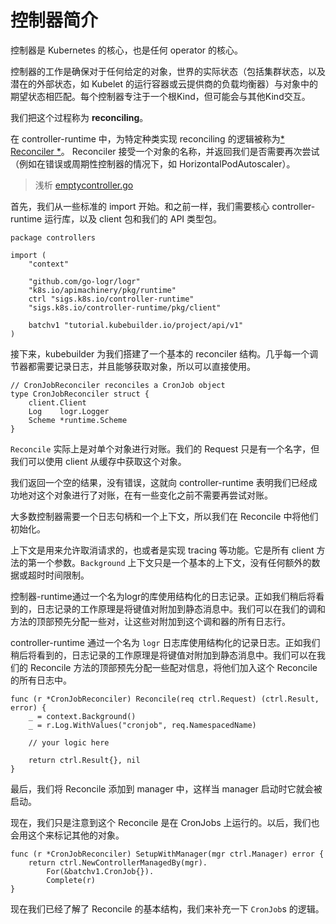 # 控制器简介

控制器是 Kubernetes 的核心，也是任何 operator 的核心。 

控制器的工作是确保对于任何给定的对象，世界的实际状态（包括集群状态，以及潜在的外部状态，如 Kubelet 的运行容器或云提供商的负载均衡器）与对象中的期望状态相匹配。每个控制器专注于一个根Kind，但可能会与其他Kind交互。

我们把这个过程称为 **reconciling**。

在 controller-runtime 中，为特定种类实现 reconciling 的逻辑被称为[* Reconciler *](https://godoc.org/sigs.k8s.io/controller-runtime/pkg/reconcile)。 Reconciler 接受一个对象的名称，并返回我们是否需要再次尝试（例如在错误或周期性控制器的情况下，如 HorizontalPodAutoscaler）。

> 浅析 [emptycontroller.go](./testdata/emptycontroller.go)

首先，我们从一些标准的 import 开始。和之前一样，我们需要核心 controller-runtime 运行库，以及 client 包和我们的 API 类型包。

```
package controllers

import (
    "context"

    "github.com/go-logr/logr"
    "k8s.io/apimachinery/pkg/runtime"
    ctrl "sigs.k8s.io/controller-runtime"
    "sigs.k8s.io/controller-runtime/pkg/client"

    batchv1 "tutorial.kubebuilder.io/project/api/v1"
)
```

接下来，kubebuilder 为我们搭建了一个基本的 reconciler 结构。几乎每一个调节器都需要记录日志，并且能够获取对象，所以可以直接使用。

```
// CronJobReconciler reconciles a CronJob object
type CronJobReconciler struct {
    client.Client
    Log    logr.Logger
    Scheme *runtime.Scheme
}
```

`Reconcile` 实际上是对单个对象进行对账。我们的 Request 只是有一个名字，但我们可以使用 client 从缓存中获取这个对象。

我们返回一个空的结果，没有错误，这就向 controller-runtime 表明我们已经成功地对这个对象进行了对账，在有一些变化之前不需要再尝试对账。

大多数控制器需要一个日志句柄和一个上下文，所以我们在 Reconcile 中将他们初始化。

上下文是用来允许取消请求的，也或者是实现 tracing 等功能。它是所有 client 方法的第一个参数。`Background` 上下文只是一个基本的上下文，没有任何额外的数据或超时时间限制。

控制器-runtime通过一个名为logr的库使用结构化的日志记录。正如我们稍后将看到的，日志记录的工作原理是将键值对附加到静态消息中。我们可以在我们的调和方法的顶部预先分配一些对，让这些对附加到这个调和器的所有日志行。

controller-runtime 通过一个名为 `logr` 日志库使用结构化的记录日志。正如我们稍后将看到的，日志记录的工作原理是将键值对附加到静态消息中。我们可以在我们的 Reconcile 方法的顶部预先分配一些配对信息，将他们加入这个 Reconcile 的所有日志中。

```
func (r *CronJobReconciler) Reconcile(req ctrl.Request) (ctrl.Result, error) {
    _ = context.Background()
    _ = r.Log.WithValues("cronjob", req.NamespacedName)

    // your logic here

    return ctrl.Result{}, nil
}
```

最后，我们将 Reconcile 添加到 manager 中，这样当 manager 启动时它就会被启动。

现在，我们只是注意到这个 Reconcile 是在 CronJobs 上运行的。以后，我们也会用这个来标记其他的对象。

```
func (r *CronJobReconciler) SetupWithManager(mgr ctrl.Manager) error {
    return ctrl.NewControllerManagedBy(mgr).
        For(&batchv1.CronJob{}).
        Complete(r)
}
```

现在我们已经了解了 Reconcile 的基本结构，我们来补充一下 `CronJob`s 的逻辑。
